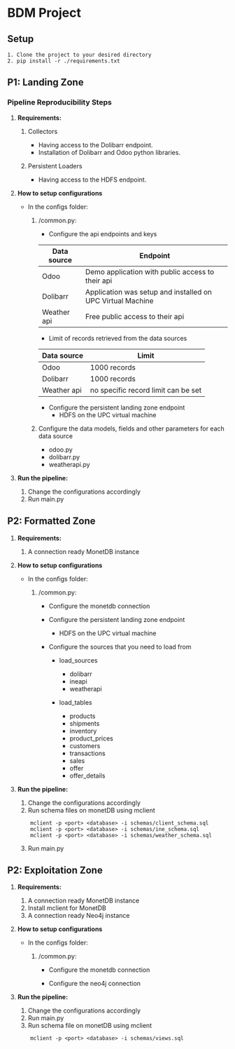 # BDM Project 

## Setup
    1. Clone the project to your desired directory
    2. pip install -r ./requirements.txt

## P1: Landing Zone 

### Pipeline Reproducibility Steps

1. **Requirements:**

    1. Collectors
        -   Having access to the Dolibarr endpoint. 
        -   Installation of Dolibarr and Odoo python libraries. 

    2. Persistent Loaders
        - Having access to the HDFS endpoint. 

2. **How to setup configurations**
    - In the configs folder:
        1. /common.py:
        
            - Configure the api endpoints and keys


            | Data source | Endpoint |
            | ------ | ------ |
            | Odoo | Demo application with public access to their api|
            | Dolibarr | Application was setup and installed on UPC Virtual Machine|
            | Weather api | Free public access to their api |

            - Limit of records retrieved from the data sources


            | Data source | Limit |
            | ------ | ------ |
            | Odoo | 1000 records|
            | Dolibarr | 1000 records|
            | Weather api | no specific record limit can be set |
 
            - Configure the persistent landing zone endpoint
                - HDFS on the UPC virtual machine

        2. Configure the data models, fields and other parameters for each data source
            - odoo.py
            - dolibarr.py
            - weatherapi.py

3. **Run the pipeline:**
    1. Change the configurations accordingly
    2. Run main.py

## P2: Formatted Zone 

1. **Requirements:**

    1. A connection ready MonetDB instance

2. **How to setup configurations**
    - In the configs folder:
        1. /common.py:
        
            - Configure the monetdb connection

            - Configure the persistent landing zone endpoint
                - HDFS on the UPC virtual machine

            - Configure the sources that you need to load from
                - load_sources
                    * dolibarr
                    * ineapi
                    * weatherapi

                - load_tables
                    * products
                    * shipments
                    * inventory
                    * product_prices
                    * customers
                    * transactions
                    * sales
                    * offer
                    * offer_details
 
3. **Run the pipeline:**
    1. Change the configurations accordingly
    2. Run schema files on monetDB using mclient
    ```
        mclient -p <port> <database> -i schemas/client_schema.sql
        mclient -p <port> <database> -i schemas/ine_schema.sql
        mclient -p <port> <database> -i schemas/weather_schema.sql
    ```
    3. Run main.py

## P2: Exploitation Zone 

1. **Requirements:**

    1. A connection ready MonetDB instance
    2. Install mclient for MonetDB
    2. A connection ready Neo4j instance

2. **How to setup configurations**
    - In the configs folder:
        1. /common.py:
        
            - Configure the monetdb connection

            - Configure the neo4j connection
 
3. **Run the pipeline:**
    1. Change the configurations accordingly
    2. Run main.py
    3. Run schema file on monetDB using mclient
    ```
        mclient -p <port> <database> -i schemas/views.sql
    ```

